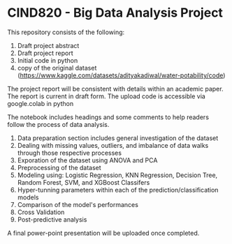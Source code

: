 # CIND820 - Big Data Analysis Project

This repository consists of the following:
1. Draft project abstract
2. Draft project report
3. Initial code in python
4. copy of the original dataset (https://www.kaggle.com/datasets/adityakadiwal/water-potability/code)


The project report will be consistent with details within an academic paper. The report is current in draft form.
The upload code is accessible via google.colab in python


The notebook includes headings and some comments to help readers follow the process of data analysis.
1. Data preparation section includes general investigation of the dataset
2. Dealing with missing values, outliers, and imbalance of data walks through those respective processes
3. Exporation of the dataset using ANOVA and PCA
4. Preprocessing of the dataset 
5. Modeling using: Logistic Regression, KNN Regression, Decision Tree, Random Forest, SVM, and XGBoost Classifers
6. Hyper-tunning parameters within each of the prediction/classification models
7. Comparison of the model's performances
8. Cross Validation
9. Post-predictive analysis


A final power-point presentation will be uploaded once completed.
